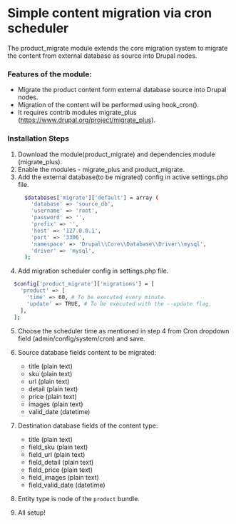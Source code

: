 # Simple content migration via cron scheduler

The product_migrate module extends the core migration system to migrate the
content from external database as source into Drupal nodes.

### Features of the module:
* Migrate the product content form external database source into Drupal nodes.
* Migration of the content will be performed using hook_cron().
* It requires contrib modules migrate_plus
  (https://www.drupal.org/project/migrate_plus).

### Installation Steps

1. Download the module(product_migrate) and dependencies module (migrate_plus).
2. Enable the modules - migrate_plus and product_migrate.
3. Add the external database(to be migrated) config in active settings.php file.
    ```sh
      $databases['migrate']['default'] = array (
        'database' => 'source_db',
        'username' => 'root',
        'password' => '',
        'prefix' => '',
        'host' => '127.0.0.1',
        'port' => '3306',
        'namespace' => 'Drupal\\Core\\Database\\Driver\\mysql',
        'driver' => 'mysql',
      );
    ```
4. Add migration scheduler config in settings.php file.
  ```sh
    $config['product_migrate']['migrations'] = [
      'product' => [
        'time' => 60, # To be executed every minute.
        'update' => TRUE, # To be executed with the --update flag.
      ],
    ];
  ```
5. Choose the scheduler time as mentioned in step 4 from Cron dropdown
   field (admin/config/system/cron) and save.

6. Source database fields content to be migrated:
    * title (plain text)
    * sku (plain text)
    * url (plain text)
    * detail (plain text)
    * price (plain text)
    * images (plain text)
    * valid_date (datetime)

7. Destination database fields of the content type:
    * title (plain text)
    * field_sku (plain text)
    * field_url (plain text)
    * field_detail (plain text)
    * field_price (plain text)
    * field_images (plain text)
    * field_valid_date (datetime)

8. Entity type is node of the `product` bundle.

9. All setup!
